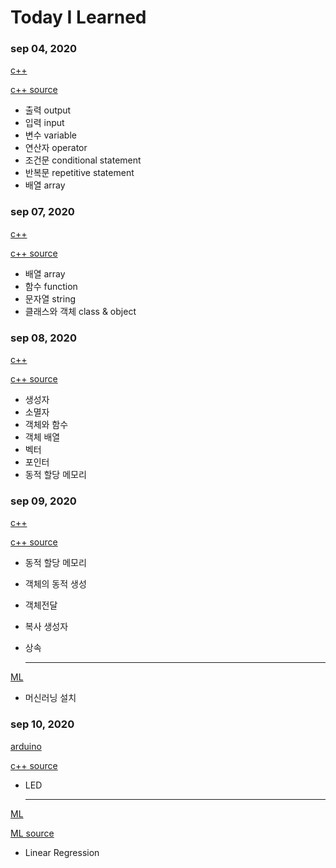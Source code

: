 # Today I Learned



### sep 04, 2020

[c++](https://github.com/bongwon-suh/TIL/blob/master/c%2B%2B/20200904.md)

[c++ source](https://github.com/bongwon-suh/TIL/tree/master/c%2B%2B/20200904)

- 출력 output
- 입력 input
- 변수 variable
- 연산자 operator
- 조건문 conditional statement
- 반복문 repetitive statement
- 배열 array



### sep 07, 2020

[c++](https://github.com/bongwon-suh/TIL/blob/master/c%2B%2B/20200907.md)

[c++ source](https://github.com/bongwon-suh/TIL/tree/master/c%2B%2B/20200907)

- 배열 array
- 함수 function
- 문자열 string
- 클래스와 객체 class & object



### sep 08, 2020

[c++](https://github.com/bongwon-suh/TIL/blob/master/c%2B%2B/20200908.md)

[c++ source](https://github.com/bongwon-suh/TIL/tree/master/c%2B%2B/20200908)

- 생성자
- 소멸자
- 객체와 함수
- 객체 배열
- 벡터
- 포인터
- 동적 할당 메모리



### sep 09, 2020

[c++](https://github.com/bongwon-suh/TIL/blob/master/c%2B%2B/20200909.md)

[c++ source](https://github.com/bongwon-suh/TIL/tree/master/c%2B%2B/20200909)

- 동적 할당 메모리

- 객체의 동적 생성

- 객체전달

- 복사 생성자

- 상속

  ----------

[ML](https://github.com/bongwon-suh/TIL/blob/master/AI/ML/20200909.md)

- 머신러닝 설치



### sep 10, 2020

[arduino](https://github.com/bongwon-suh/TIL/blob/master/arduino/20200910.md)

[c++ source](https://github.com/bongwon-suh/TIL/tree/master/arduino/20200910)

- LED

  -----------------------------------

[ML](https://github.com/bongwon-suh/TIL/blob/master/AI/ML/20200910.md)

[ML source](https://github.com/bongwon-suh/TIL/tree/master/AI/ML/20200910)

- Linear Regression
